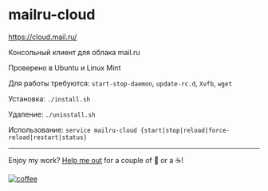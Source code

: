 mailru-cloud
============

https://cloud.mail.ru/

Консольный клиент для облака mail.ru

Проверено в Ubuntu и Linux Mint

Для работы требуются: ```start-stop-daemon```, ```update-rc.d```, ```Xvfb```, ```wget```

Установка: ```./install.sh```

Удаление: ```./uninstall.sh```

Использование: ```service mailru-cloud {start|stop|reload|force-reload|restart|status}```

---

Enjoy my work? [Help me out](https://yoomoney.ru/to/410019180291197) for a couple of :beers: or a :coffee:!

[![coffee](https://www.buymeacoffee.com/assets/img/custom_images/black_img.png)](https://yoomoney.ru/to/410019180291197)
